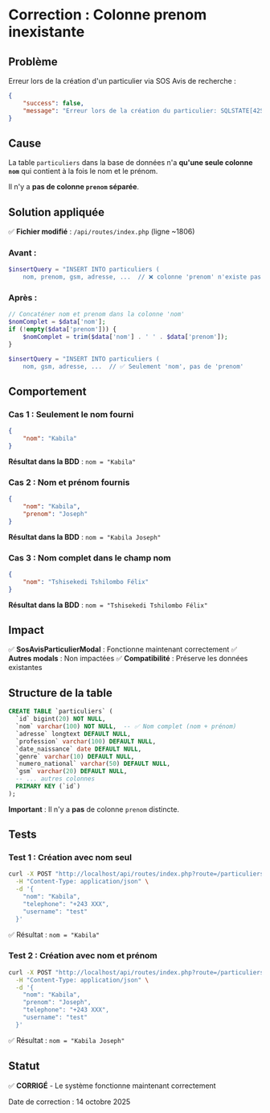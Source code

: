 # Correction : Colonne prenom inexistante

## Problème

Erreur lors de la création d'un particulier via SOS Avis de recherche :
```json
{
    "success": false,
    "message": "Erreur lors de la création du particulier: SQLSTATE[42S22]: Column not found: 1054 Unknown column 'prenom' in 'field list'"
}
```

## Cause

La table `particuliers` dans la base de données n'a **qu'une seule colonne `nom`** qui contient à la fois le nom et le prénom.

Il n'y a **pas de colonne `prenom` séparée**.

## Solution appliquée

✅ **Fichier modifié** : `/api/routes/index.php` (ligne ~1806)

### Avant :
```php
$insertQuery = "INSERT INTO particuliers (
    nom, prenom, gsm, adresse, ...  // ❌ colonne 'prenom' n'existe pas
```

### Après :
```php
// Concaténer nom et prenom dans la colonne 'nom'
$nomComplet = $data['nom'];
if (!empty($data['prenom'])) {
    $nomComplet = trim($data['nom'] . ' ' . $data['prenom']);
}

$insertQuery = "INSERT INTO particuliers (
    nom, gsm, adresse, ...  // ✅ Seulement 'nom', pas de 'prenom'
```

## Comportement

### Cas 1 : Seulement le nom fourni
```json
{
    "nom": "Kabila"
}
```
**Résultat dans la BDD** : `nom = "Kabila"`

### Cas 2 : Nom et prénom fournis
```json
{
    "nom": "Kabila",
    "prenom": "Joseph"
}
```
**Résultat dans la BDD** : `nom = "Kabila Joseph"`

### Cas 3 : Nom complet dans le champ nom
```json
{
    "nom": "Tshisekedi Tshilombo Félix"
}
```
**Résultat dans la BDD** : `nom = "Tshisekedi Tshilombo Félix"`

## Impact

✅ **SosAvisParticulierModal** : Fonctionne maintenant correctement
✅ **Autres modals** : Non impactées
✅ **Compatibilité** : Préserve les données existantes

## Structure de la table

```sql
CREATE TABLE `particuliers` (
  `id` bigint(20) NOT NULL,
  `nom` varchar(100) NOT NULL,  -- ✅ Nom complet (nom + prénom)
  `adresse` longtext DEFAULT NULL,
  `profession` varchar(100) DEFAULT NULL,
  `date_naissance` date DEFAULT NULL,
  `genre` varchar(10) DEFAULT NULL,
  `numero_national` varchar(50) DEFAULT NULL,
  `gsm` varchar(20) DEFAULT NULL,
  -- ... autres colonnes
  PRIMARY KEY (`id`)
);
```

**Important** : Il n'y a **pas** de colonne `prenom` distincte.

## Tests

### Test 1 : Création avec nom seul
```bash
curl -X POST "http://localhost/api/routes/index.php?route=/particuliers/create" \
  -H "Content-Type: application/json" \
  -d '{
    "nom": "Kabila",
    "telephone": "+243 XXX",
    "username": "test"
  }'
```
✅ Résultat : `nom = "Kabila"`

### Test 2 : Création avec nom et prénom
```bash
curl -X POST "http://localhost/api/routes/index.php?route=/particuliers/create" \
  -H "Content-Type: application/json" \
  -d '{
    "nom": "Kabila",
    "prenom": "Joseph",
    "telephone": "+243 XXX",
    "username": "test"
  }'
```
✅ Résultat : `nom = "Kabila Joseph"`

## Statut

✅ **CORRIGÉ** - Le système fonctionne maintenant correctement

Date de correction : 14 octobre 2025
